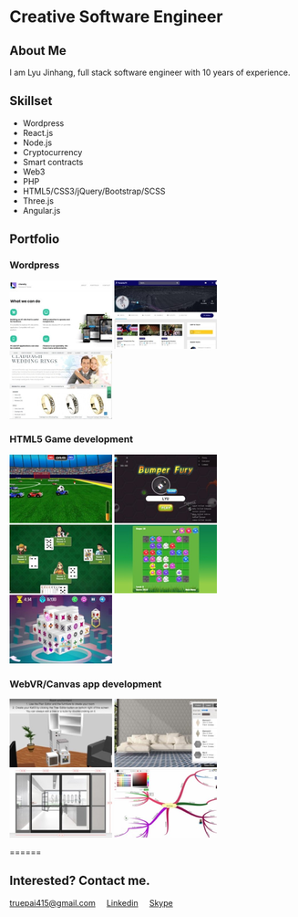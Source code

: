 # Creative Software Engineer


## About Me
I am Lyu Jinhang, full stack software engineer with 10 years of experience.


## Skillset
- Wordpress
- React.js
- Node.js
- Cryptocurrency
- Smart contracts
- Web3
- PHP
- HTML5/CSS3/jQuery/Bootstrap/SCSS
- Three.js
- Angular.js


## Portfolio

### Wordpress
<a target="_blank" href="https://portfolio.literally.co.jp/" ><kbd><img height="120" src="https://github.com/TruePai/TruePai/blob/main/assets/company-site.jpg?raw=true" ></kbd></a>
<a target="_blank" href="https://panenkatv.com/" ><kbd><img height="120" src="https://github.com/TruePai/TruePai/blob/main/assets/soccer-platform2.jpg?raw=true" ></kbd></a>
<a target="_blank" href="https://www.celtic-weddingrings.com/" ><kbd><img height="120" src="https://github.com/TruePai/TruePai/blob/main/assets/rings-site-2.jpg?raw=true" ></kbd></a>

### HTML5 Game development
<a target="_blank" href="http://lyu-apps.herokuapp.com/games/bumper-fifa" ><kbd><img height="120" src="https://github.com/TruePai/TruePai/blob/main/assets/car-soccer.jpg?raw=true" ></kbd></a>
<a target="_blank" href="http://lyu-apps.herokuapp.com/games/bumper-fury" ><kbd><img height="120" src="https://github.com/TruePai/TruePai/blob/main/assets/bumper-fury-title.jpg?raw=true" ></kbd></a>
<a target="_blank" href="http://lyu-apps.herokuapp.com/games/hearts" ><kbd><img height="120" src="https://github.com/TruePai/TruePai/blob/main/assets/hearts-title.jpg?raw=true" ></kbd></a>
<a target="_blank" href="http://lyu-apps.herokuapp.com/games/flowerz" ><kbd><img height="120" src="https://github.com/TruePai/TruePai/blob/main/assets/flowerz.jpg?raw=true" ></kbd></a>
<a target="_blank" href="http://lyu-apps.herokuapp.com/games/mahjong" ><kbd><img height="120" src="https://github.com/TruePai/TruePai/blob/main/assets/3dmahjong.jpg?raw=true" ></kbd></a>

### WebVR/Canvas app development
<a target="_blank" href="https://katt3.com/explore" ><kbd><img height="120" src="https://github.com/TruePai/TruePai/blob/main/assets/room-planner.jpg?raw=true" ></kbd></a>
<a target="_blank" href="http://3.12.76.187/" ><kbd><img height="120" src="https://github.com/TruePai/TruePai/blob/main/assets/tile-preview.jpg?raw=true" ></kbd></a>
<a target="_blank" href="https://sandoors.nl/deur-samenstellen/" ><kbd><img height="120" src="https://github.com/TruePai/TruePai/blob/main/assets/canvas-app.jpg?raw=true" ></kbd></a>
<a target="_blank" href="https://mindmap-dev.studysmartwithchris.com/" ><kbd><img height="120" src="https://github.com/TruePai/TruePai/blob/main/assets/mindmap.jpg?raw=true" ></kbd></a>

======

## Interested? Contact me.

[truepai415@gmail.com](mailto://truepai415@gmail.com) &nbsp;&nbsp;&nbsp; [Linkedin](https://www.linkedin.com/in/jinhang-lyu/) &nbsp;&nbsp;&nbsp; [Skype](https://join.skype.com/invite/rctBCHQUTOfy)


